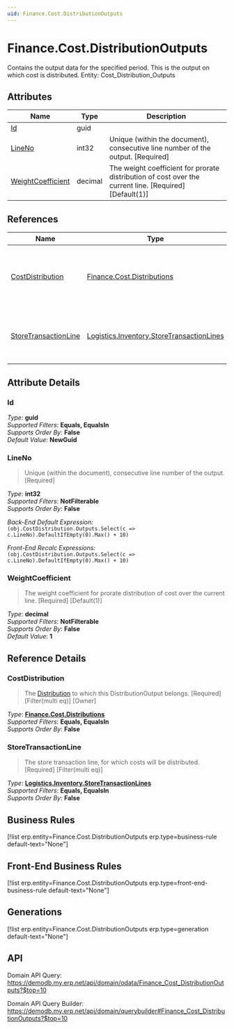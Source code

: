 ```yaml
---
uid: Finance.Cost.DistributionOutputs
---
```

# Finance.Cost.DistributionOutputs

Contains the output data for the specified period. This is the output on which cost is distributed. Entity: Cost_Distribution_Outputs

## Attributes

| Name | Type | Description |
| ---- | ---- | --- |
| [Id](Finance.Cost.DistributionOutputs.md#Id) | guid |  
| [LineNo](Finance.Cost.DistributionOutputs.md#LineNo) | int32 | Unique (within the document), consecutive line number of the output. [Required] 
| [WeightCoefficient](Finance.Cost.DistributionOutputs.md#WeightCoefficient) | decimal | The weight coefficient for prorate distribution of cost over the current line. [Required] [Default(1)] 

## References

| Name | Type | Description |
| ---- | ---- | --- |
| [CostDistribution](Finance.Cost.DistributionOutputs.md#CostDistribution) | [Finance.Cost.Distributions](Finance.Cost.Distributions.md) | The [Distribution](Finance.Cost.Distributions.md) to which this DistributionOutput belongs. [Required] [Filter(multi eq)] [Owner] |
| [StoreTransactionLine](Finance.Cost.DistributionOutputs.md#StoreTransactionLine) | [Logistics.Inventory.StoreTransactionLines](Logistics.Inventory.StoreTransactionLines.md) | The store transaction line, for which costs will be distributed. [Required] [Filter(multi eq)] |


## Attribute Details

### Id

_Type_: **guid**  
_Supported Filters_: **Equals, EqualsIn**  
_Supports Order By_: **False**  
_Default Value_: **NewGuid**  

### LineNo

> Unique (within the document), consecutive line number of the output. [Required]

_Type_: **int32**  
_Supported Filters_: **NotFilterable**  
_Supports Order By_: **False**  

_Back-End Default Expression:_  
`(obj.CostDistribution.Outputs.Select(c => c.LineNo).DefaultIfEmpty(0).Max() + 10)`

_Front-End Recalc Expressions:_  
`(obj.CostDistribution.Outputs.Select(c => c.LineNo).DefaultIfEmpty(0).Max() + 10)`
### WeightCoefficient

> The weight coefficient for prorate distribution of cost over the current line. [Required] [Default(1)]

_Type_: **decimal**  
_Supported Filters_: **NotFilterable**  
_Supports Order By_: **False**  
_Default Value_: **1**  


## Reference Details

### CostDistribution

> The [Distribution](Finance.Cost.Distributions.md) to which this DistributionOutput belongs. [Required] [Filter(multi eq)] [Owner]

_Type_: **[Finance.Cost.Distributions](Finance.Cost.Distributions.md)**  
_Supported Filters_: **Equals, EqualsIn**  
_Supports Order By_: **False**  

### StoreTransactionLine

> The store transaction line, for which costs will be distributed. [Required] [Filter(multi eq)]

_Type_: **[Logistics.Inventory.StoreTransactionLines](Logistics.Inventory.StoreTransactionLines.md)**  
_Supported Filters_: **Equals, EqualsIn**  
_Supports Order By_: **False**  



## Business Rules

[!list erp.entity=Finance.Cost.DistributionOutputs erp.type=business-rule default-text="None"]

## Front-End Business Rules

[!list erp.entity=Finance.Cost.DistributionOutputs erp.type=front-end-business-rule default-text="None"]

## Generations

[!list erp.entity=Finance.Cost.DistributionOutputs erp.type=generation default-text="None"]

## API

Domain API Query:
<https://demodb.my.erp.net/api/domain/odata/Finance_Cost_DistributionOutputs?$top=10>

Domain API Query Builder:
<https://demodb.my.erp.net/api/domain/querybuilder#Finance_Cost_DistributionOutputs?$top=10>

